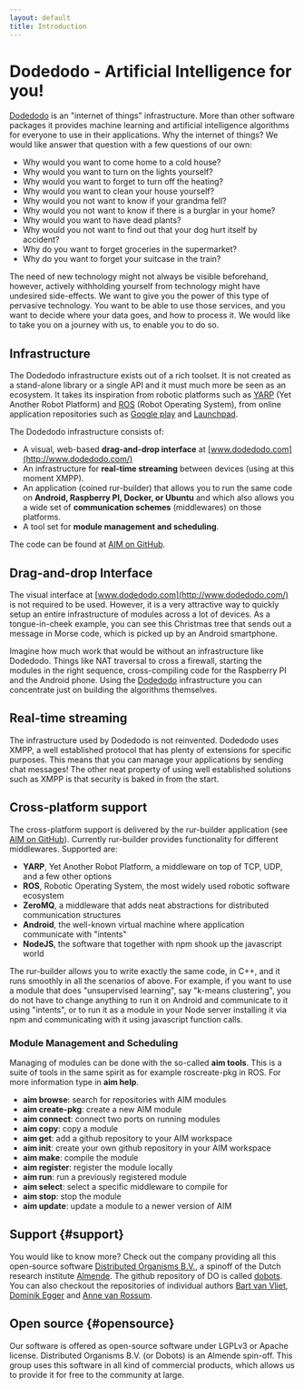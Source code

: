 ```yaml
---
layout: default
title: Introduction
---
```


# Dodedodo - Artificial Intelligence for you!

[Dodedodo](http://www.dodedodo.com/) is an "internet of things" infrastructure. More than other software packages it provides machine learning and artificial intelligence algorithms for everyone to use in their applications. Why the internet of things? We would like answer that question with a few questions of our own:

* Why would you want to come home to a cold house?
* Why would you want to turn on the lights yourself?
* Why would you want to forget to turn off the heating?
* Why would you want to clean your house yourself?
* Why would you not want to know if your grandma fell?
* Why would you not want to know if there is a burglar in your home?
* Why would you want to have dead plants?
* Why would you not want to find out that your dog hurt itself by accident?
* Why do you want to forget groceries in the supermarket?
* Why do you want to forget your suitcase in the train?

The need of new technology might not always be visible beforehand, however, actively withholding yourself from technology might have undesired side-effects. We want to give you the power of this type of pervasive technology. You want to be able to use those services, and you want to decide where your data goes, and how to process it. We would like to take you on a journey with us, to enable you to do so.

## Infrastructure

The Dodedodo infrastructure exists out of a rich toolset. It is not created as a stand-alone library or a single API and it must much more be seen as an ecosystem. It takes its inspiration from robotic platforms such as [YARP](http://eris.liralab.it/yarp) (Yet Another Robot Platform) and [ROS](http://www.ros.org) (Robot Operating System), from online application repositories such as [Google play](https://play.google.com) and [Launchpad](https://launchpad.net/~dobots/+archive/ppa).

The Dodedodo infrastructure consists of:

* A visual, web-based **drag-and-drop interface** at [www.dodedodo.com](http://www.dodedodo.com/)
* An infrastructure for **real-time streaming** between devices (using at this moment XMPP).
* An application (coined rur-builder) that allows you to run the same code on **Android, Raspberry PI, Docker, or Ubuntu** and which also allows you a wide set of **communication schemes** (middlewares) on those platforms.
* A tool set for **module management and scheduling**. 

The code can be found at [AIM on GitHub](https://github.com/dobots/aim).

## Drag-and-drop Interface

The visual interface at [www.dodedodo.com](http://www.dodedodo.com/) is not required to be used. However, it is a very attractive way to quickly setup an entire infrastructure of modules across a lot of devices. As a tongue-in-cheek example, you can see this Christmas tree that sends out a message in Morse code, which is picked up by an Android smartphone.

Imagine how much work that would be without an infrastructure like Dodedodo. Things like NAT traversal to cross a firewall, starting the modules in the right sequence, cross-compiling code for the Raspberry PI and the Android phone. Using the [Dodedodo](http://www.dodedodo.com/) infrastructure you can concentrate just on building the algorithms themselves.

## Real-time streaming

The infrastructure used by Dodedodo is not reinvented. Dodedodo uses XMPP, a well established protocol that has plenty of extensions for specific purposes. This means that you can manage your applications by sending chat messages! The other neat property of using well established solutions such as XMPP is that security is baked in from the start.

## Cross-platform support

The cross-platform support is delivered by the rur-builder application (see [AIM on GitHub](https://github.com/dobots/aim)). Currently rur-builder provides functionality for different middlewares. Supported are:

* **YARP**, Yet Another Robot Platform, a middleware on top of TCP, UDP, and a few other options
* **ROS**, Robotic Operating System, the most widely used robotic software ecosystem
* **ZeroMQ**, a middleware that adds neat abstractions for distributed communication structures
* **Android**, the well-known virtual machine where application communicate with "intents"
* **NodeJS**, the software that together with npm shook up the javascript world

The rur-builder allows you to write exactly the same code, in C++, and it runs smoothly in all the scenarios of above. For example, if you want to use a module that does "unsupervised learning", say "k-means clustering", you do not have to change anything to run it on Android and communicate to it using "intents", or to run it as a module in your Node server installing it via npm and communicating with it using javascript function calls.

### Module Management and Scheduling

Managing of modules can be done with the so-called **aim tools**. This is a suite of tools in the same spirit as for example roscreate-pkg in ROS. For more information type in **aim help**.

* **aim browse**: search for repositories with AIM modules
* **aim create-pkg**: create a new AIM module
* **aim connect**: connect two ports on running modules
* **aim copy**: copy a module
* **aim get**: add a github repository to your AIM workspace
* **aim init**: create your own github repository in your AIM workspace
* **aim make**: compile the module
* **aim register**: register the module locally
* **aim run**: run a previously registered module
* **aim select**: select a specific middleware to compile for
* **aim stop**: stop the module
* **aim update**: update a module to a newer version of AIM

## Support {#support}

You would like to know more? Check out the company providing all this open-source software [Distributed Organisms B.V.](http://www.dobots.nl), a spinoff of the Dutch research institute [Almende](http://www.almende.com). The github repository of DO is called [dobots](https://github.com/dobots). You can also checkout the repositories of individual authors [Bart van Vliet](https://github.com/vliedel), [Dominik Egger](https://github.com/eggerdo) and [Anne van Rossum](https://github.com/mrquincle).

## Open source {#opensource}

Our software is offered as open-source software under LGPLv3 or Apache license. Distributed Organisms B.V. (or Dobots) is an Almende spin-off. This group uses this software in all kind of commercial products, which allows us to provide it for free to the community at large.

